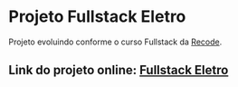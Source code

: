 # Projeto Fullstack Eletro

Projeto evoluindo conforme o curso Fullstack da [Recode](https://recode.org.br).

<h2> Link do projeto online: <a href="https://fullstack-eletro.herokuapp.com/">Fullstack Eletro</a>
</h2>